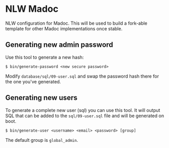 # NLW Madoc
NLW configuration for Madoc. This will be used to build a fork-able template for other Madoc implementations once stable.

## Generating new admin password
Use this tool to generate a new hash:
```
$ bin/generate-password <new secure password>
```

Modify `database/sql/09-user.sql` and swap the password hash there for the one you've generated. 

## Generating new users
To generate a complete new user (sql) you can use this tool. It will output SQL that can be added to the `sql/09-user.sql` file and will be generated on boot.
```
$ bin/generate-user <username> <email> <password> [group]
```
The default group is `global_admin`.
